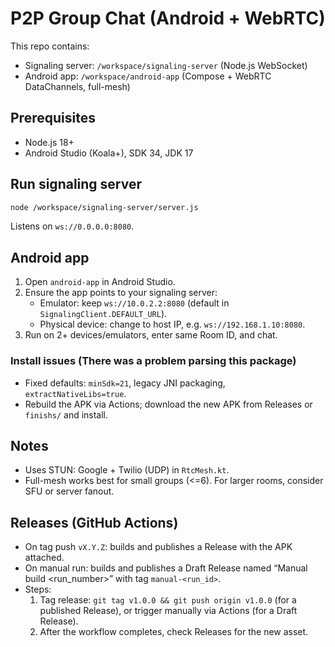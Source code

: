 # P2P Group Chat (Android + WebRTC)

This repo contains:
- Signaling server: `/workspace/signaling-server` (Node.js WebSocket)
- Android app: `/workspace/android-app` (Compose + WebRTC DataChannels, full-mesh)

## Prerequisites
- Node.js 18+
- Android Studio (Koala+), SDK 34, JDK 17

## Run signaling server
```bash
node /workspace/signaling-server/server.js
```
Listens on `ws://0.0.0.0:8080`.

## Android app
1. Open `android-app` in Android Studio.
2. Ensure the app points to your signaling server:
   - Emulator: keep `ws://10.0.2.2:8080` (default in `SignalingClient.DEFAULT_URL`).
   - Physical device: change to host IP, e.g. `ws://192.168.1.10:8080`.
3. Run on 2+ devices/emulators, enter same Room ID, and chat.

### Install issues (There was a problem parsing this package)
- Fixed defaults: `minSdk=21`, legacy JNI packaging, `extractNativeLibs=true`.
- Rebuild the APK via Actions; download the new APK from Releases or `finishs/` and install.

## Notes
- Uses STUN: Google + Twilio (UDP) in `RtcMesh.kt`.
- Full-mesh works best for small groups (<=6). For larger rooms, consider SFU or server fanout.

## Releases (GitHub Actions)
- On tag push `vX.Y.Z`: builds and publishes a Release with the APK attached.
- On manual run: builds and publishes a Draft Release named “Manual build <run_number>” with tag `manual-<run_id>`.
- Steps:
  1. Tag release: `git tag v1.0.0 && git push origin v1.0.0` (for a published Release), or trigger manually via Actions (for a Draft Release).
  2. After the workflow completes, check Releases for the new asset.
